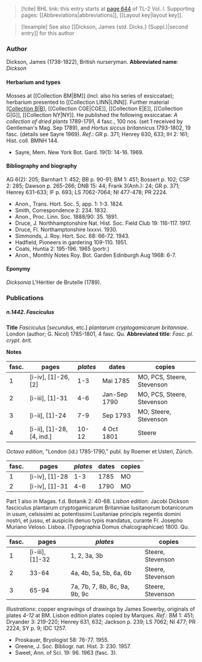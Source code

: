> [!cite] BHL link: this entry starts at [page 644](https://www.biodiversitylibrary.org/page/33120775) of TL-2 Vol. I.
> Supporting pages: [[Abbreviations|abbreviations]], [[Layout key|layout key]].

> [!example] See also [[Dickson, James {std. Dicks.} (Suppl.)|second entry]] for this author

### Author

Dickson, James (1738-1822), British nurseryman. 
**Abbreviated name**: *Dickson*

#### Herbarium and types

Mosses at [[Collection BM|BM]] (incl. also his series of exsiccatae); herbarium presented to [[Collection LINN|LINN]]. Further material [[Collection B|B]](Willd.), [[Collection CGE|CGE]], [[Collection E|E]], [[Collection G|G]], [[Collection NY|NY]]. He published the following exsiccatae: *A collection of dried plants* 1789-1791, 4 fasc., 100 nos. (set 1 received by Gentleman's Mag. Sep 1789), and *Hortus siccus britannicus* 1793-1802, 19 fasc. (details see Sayre 1969).
*Ref*.: GR p. 371; Henrey 630, 633; IH 2: 161; Hist. coll. BMNH 144.
- Sayre, Mem. New York Bot. Gard. 19(1): 14-16. 1969.

#### Bibliography and biography

AG 6(2): 205; Barnhart 1: 452; BB p. 90-91; BM 1: 451; Bossert p. 102; CSP 2: 285; Dawson p. 265-266; DNB 15: 44; Frank 3(Anh.): 24; GR p. 371; Henrey 631-633; IF p. 693; LS 7062-7064; NI 477-478; PR 2224.
- Anon., Trans. Hort. Soc. 5, app. 1: 1-3. 1824.
- Smith, Correspondence 2: 234. 1832.
- Anon., Proc. Linn. Soc. 1888/90: 35. 1891.
- Druce, J. Northhamptonshire Nat. Hist. Soc. Field Club 19: 116-117. 1917.
- Druce, Fl. Northamptonshire lxxxvi. 1930.
- Simmonds, J. Roy. Hort. Soc. 68: 66-72. 1943.
- Hadfield, Pioneers in gardering 109-110. 1951.
- Coats, Huntia 2: 195-196. 1965 (portr.)
- Anon., Monthly Notes Roy. Bot. Garden Edinburgh Aug 1968: 6-7.

#### Eponymy

*Dicksonia* L'Héritier de Brutelle (1789).

### Publications

##### n.1442. Fasciculus

**Title**
*Fasciculus* \[*secundus*, etc.\] *plantarum cryptogamicarum britanniae*. London (author; G. Nicol) 1785-1801, 4 fasc. Qu.
**Abbreviated title**: *Fasc. pl. crypt. brit.*

**Notes**

|fasc.	|pages	|*plates*	|dates	|copies|
|---	|---	|---	|---	|---	|
|1	|\[i-iv\], \[1\]-26, \[2\]	|1-3	|Mai 1785	|MO, PCS, Steere, Stevenson|
|2	|\[i-iii\], \[1\]-31	|4-6	|Jan-Sep 1790	|MO, PCS, Steere, Stevenson|
|3	|\[i-ii\], \[1\]-24	|7-9	|Sep 1793	|MO, Steere, Stevenson|
|4	|\[i-ii\], \[1\]-28, \[4, ind.\]	|10-12	|4 Oct 1801	|Steere|

*Octavo edition*, "London (id.) 1785-1790," publ. by Roemer et Usteri, Zürich.

|fasc.	|pages	|*plates*	|dates	|copies|
|---	|---	|---	|---	|---	|
|1	|\[i-iv\], \[1\]-28	|1-3	|1785	|MO|
|2	|\[i-iv\], \[1\]-31	|4-6	|1790	|MO|

Part 1 also in Magas. f.d. Botanik 2: 40-68.
*Lisbon edition*: Jacobi Dickson fasciculus plantarum cryptogamicarum Britanniae lusitanorum botanicorum in usum, celsissimi ac potentissimi Lusitaniae principis regentis domini nostri, et jussu, et auspiciis denuo typis mandatus, curante Fr. Josepho Muriano Veloso. Lisboa. (Typographia Domus chalcographicae) 1800. Qu.

|fasc.	|pages	|*plates*	|copies|
|---	|---	|---	|---	|
|1	|\[i-iii\], \[1\]-32	|1, 2, 3a, 3b	|Steere, Stevenson|
|2	|33-64	|4a, 4b, 5a, 5b, 6a, 6b	|Steere, Stevenson|
|3	|65-94	|7a, 7b, 7, 8b, 8c, 9a, 9b, 9c	|Steere, Stevenson|

*Illustrations*: copper engravings of drawings by James Sowerby, originals of plates *4-12* at BM. Lisbon edition plates copied by Marques.
*Ref*.: BM 1: 451; Dryander 3: 219-220; Henrey 631, 632; Jackson p. 239; LS 7062; NI 477; PR 2224; SY p. 9; IDC 1257.
- Proskauer, Bryologist 58: 76-77. 1955.
- Greene, J. Soc. Bibliogr. nat. Hist. 3: 230. 1957.
- Sweet, Ann. of Sci. 19: 96. 1963 (fasc. 3).

